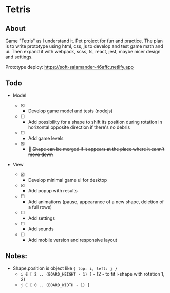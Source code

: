 # Tetris

## About

Game "Tetris" as I understand it. Pet project for fun and practice.
The plan is to write prototype using html, css, js to develop and test game math and ui. Then expand it with webpack, scss, ts, react, jest, maybe nicer design and settings.

Prototype deploy: https://soft-salamander-46affc.netlify.app

## Todo

- Model

  - [x] - Develop game model and tests (nodejs)
  - [ ] - Add possibility for a shape to shift its position during rotation in horizontal opposite direction if there's no debris
  - [ ] - Add game levels
  - [x] - :bug: ~~Shape can be merged if it appears at the place where it cann't move down~~

- View
  - [x] - Develop minimal game ui for desktop
  - [x] - Add popup with results
  - [ ] - Add animations (~~pause~~, appearance of a new shape, deletion of a full rows)
  - [ ] - Add settings
  - [ ] - Add sounds
  - [ ] - Add mobile version and responsive layout

## Notes:

- Shape.position is object like `{ top: i, left: j }`
  - `i ∈ [ 2 .. (BOARD_HEIGHT - 1) ]` - (2 - to fit i-shape with rotation 1, 3)
  - `j ∈ [ 0 .. (BOARD_WIDTH - 1) ]`
